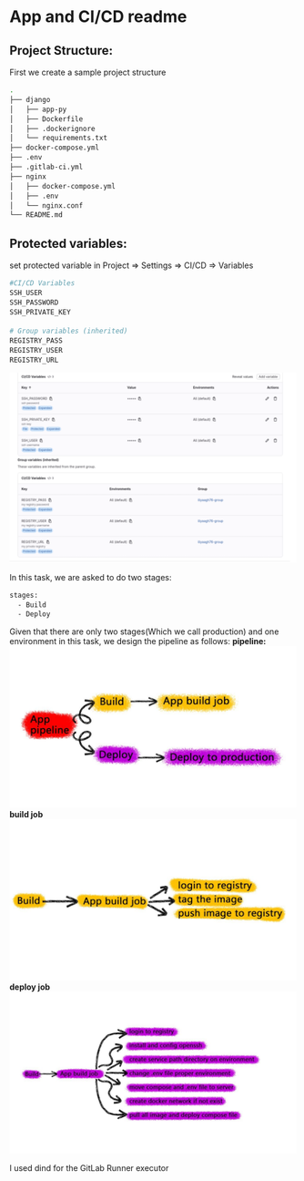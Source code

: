 # App and CI/CD readme

## Project Structure:
First we create a sample project structure
```bash
.
├── django
│   ├── app-py
│   ├── Dockerfile
│   ├── .dockerignore
│   └── requirements.txt
├── docker-compose.yml
├── .env
├── .gitlab-ci.yml
├── nginx
│   ├── docker-compose.yml
│   ├── .env
│   └── nginx.conf
└── README.md
```

## Protected variables:
set protected variable in Project ⇒ Settings ⇒ CI/CD ⇒ Variables

```bash
#CI/CD Variables
SSH_USER
SSH_PASSWORD
SSH_PRIVATE_KEY

# Group variables (inherited)
REGISTRY_PASS
REGISTRY_USER
REGISTRY_URL
```
![Gitlab variables](../images/GitlabVariables.png)

In this task, we are asked to do two stages:
```bash
stages:
  - Build
  - Deploy
```
Given that there are only two stages(Which we call production) and one environment in this task, we design the pipeline as follows:
**pipeline:**
![pipeline design](../images/pipeline.jpg)
**build job**
![build design](../images/build-jobs.jpg)
**deploy job**
![pipeline design](../images/deploy-jobs.jpg)

I used dind for the GitLab Runner executor


